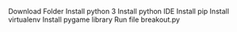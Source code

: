 Download Folder
Install python 3
Install python IDE
Install pip
Install virtualenv
Install pygame library
Run file breakout.py